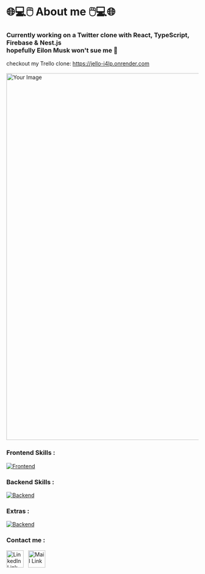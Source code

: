 # 🌐💻🖱️ About me 🖱️💻🌐
### Currently working on a Twitter clone with React, TypeScript, Firebase & Nest.js <br> hopefully Eilon Musk won't sue me 🤞
checkout my Trello clone: <a style="fontSize:50px;">[https://jello-i4lp.onrender.com ](https://jello-i4lp.onrender.com/#/board/642bfd4ba630b6e9a10f9085)</a>
<br><br>
<img src="https://github.com/OriTeicher/OriTeicher/assets/101281765/c2265b9d-4200-4574-b109-3a7d69c594d1" alt="Your Image" style="width:100vw;">

### Frontend Skills :
[![Frontend](https://skillicons.dev/icons?i=react,vue,ts,js,html,css,sass,bootstrap)](https://skillicons.dev)

### Backend Skills : 
[![Backend](https://skillicons.dev/icons?i=nodejs,express,nest,mongodb,firebase)](https://skillicons.dev)

### Extras : 
[![Backend](https://skillicons.dev/icons?i=c,redux,postman)](https://skillicons.dev)

### Contact me : 
[<img alt="LinkedIn Link" width="45px" src="https://user-images.githubusercontent.com/104992892/223940207-75cc968e-3f13-4828-b371-896c848bd6d4.png" />](your-link)
&nbsp;
[<img alt="Mail Link" width="45px" src="https://user-images.githubusercontent.com/104992892/223945350-dea569fa-1854-4801-b741-b6ee5223bcab.png" />](mailto:your-mail)
